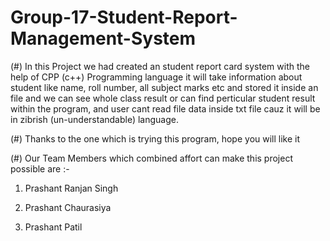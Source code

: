 # Group-17-Student-Report-Management-System

(#) In this Project we had created an student report card system with the help of CPP (c++) Programming language it will take information about student like name,       roll number, all subject marks etc and stored it inside an file and we can see whole class result or can find perticular student result within the program, and     user cant read file data inside txt file cauz it will be in zibrish (un-understandable) language.

(#) Thanks to the one which is trying this program, hope you will like it

(#) Our Team Members which combined affort can make this project possible are :-

1) Prashant Ranjan Singh

2) Prashant Chaurasiya

3) Prashant Patil

